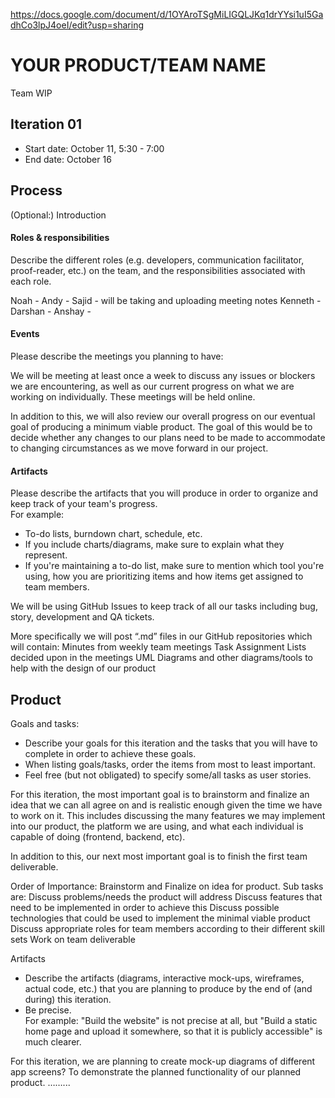 https://docs.google.com/document/d/1OYAroTSgMiLIGQLJKq1drYYsi1uI5GadhCo3lpJ4oeI/edit?usp=sharing

# YOUR PRODUCT/TEAM NAME
Team WIP

## Iteration 01

 * Start date: October 11, 5:30 - 7:00
 * End date: October 16

## Process

(Optional:) Introduction

#### Roles & responsibilities

Describe the different roles (e.g. developers, communication facilitator,
proof-reader, etc.) on the team, and the responsibilities associated with each role.

Noah - 
Andy - 
Sajid - will be taking and uploading meeting notes
Kenneth -
Darshan -
Anshay - 

#### Events

Please describe the meetings you planning to have:


We will be meeting at least once a week to discuss any issues or blockers we are encountering, as well as our current progress on what we are working on individually. These meetings will be held online.


In addition to this, we will also review our overall progress on our eventual goal of producing a minimum viable product. The goal of this would be to decide whether any changes to our plans need to be made to accommodate to changing circumstances as we move forward in our project.

#### Artifacts

Please describe the artifacts that you will produce in order to organize and keep track of your team's progress.       
For example:
 * To-do lists, burndown chart, schedule, etc.
 * If you include charts/diagrams, make sure to explain what they represent.
 * If you're maintaining a to-do list, make sure to mention which tool you're using, how you are prioritizing items and how items get assigned to team members.


We will be using GitHub Issues to keep track of all our tasks including bug, story, development and QA tickets.

More specifically we will post “.md” files in our GitHub repositories which will contain:
Minutes from weekly team meetings
Task Assignment Lists decided upon in the meetings
UML Diagrams and other diagrams/tools to help with the design of our product



## Product

Goals and tasks:

 * Describe your goals for this iteration and the tasks that you will have to complete in order to achieve these goals.
 * When listing goals/tasks, order the items from most to least important.
 * Feel free (but not obligated) to specify some/all tasks as user stories.


For this iteration, the most important goal is to brainstorm and finalize an idea that we can all agree on and is realistic enough given the time we have to work on it. This includes discussing the many features we may implement into our product, the platform we are using, and what each individual is capable of doing (frontend, backend, etc). 

In addition to this, our next most important goal is to finish the first team deliverable.

Order of Importance:
Brainstorm and Finalize on idea for product. Sub tasks are:
Discuss problems/needs the product will address
Discuss features that need to be implemented in order to achieve this
Discuss possible technologies that could be used to implement the minimal viable product
Discuss appropriate roles for team members according to their different skill sets
Work on team deliverable


Artifacts

 * Describe the artifacts (diagrams, interactive mock-ups, wireframes, actual code, etc.)
   that you are planning to produce by the end of (and during) this iteration.
 * Be precise.         
   For example: "Build the website" is not precise at all, but "Build a static home page and upload it somewhere, so that it is publicly accessible" is much clearer.

For this iteration, we are planning to create mock-up diagrams of different app screens? To demonstrate the planned functionality of our planned product. ……...



